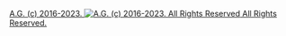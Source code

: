 [A.G. (c) 2016-2023. ![A.G. (c) 2016-2023. All Rights Reserved](https://historiotheque.files.wordpress.com/2016/11/ag_signature_official_2015_50px_cropped.jpg) All Rights Reserved.](http://alexgagnon.com)
